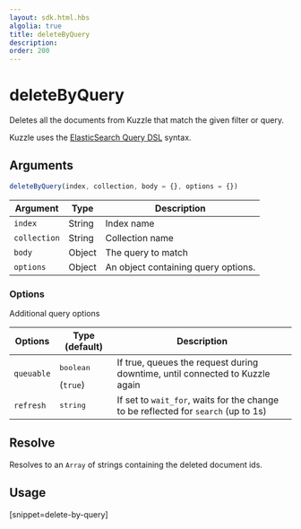 ```yaml
---
layout: sdk.html.hbs
algolia: true
title: deleteByQuery
description:
order: 200
---
```


# deleteByQuery

Deletes all the documents from Kuzzle that match the given filter or query.

Kuzzle uses the [ElasticSearch Query DSL](https://www.elastic.co/guide/en/elasticsearch/reference/5.x/query-dsl.html) syntax.

## Arguments

```javascript
deleteByQuery(index, collection, body = {}, options = {})
```

| Argument | Type | Description |
| --- | --- | --- |
| `index` | String | Index name |
| `collection` | String | Collection name |
| `body` | Object | The query to match |
| `options` | Object | An object containing query options. |

### Options

Additional query options

| Options | Type (default) | Description |
| --- | --- | --- |
| `queuable` | <pre>boolean</pre> (`true`) | If true, queues the request during downtime, until connected to Kuzzle again |
| `refresh` | <pre>string</pre> | If set to `wait_for`, waits for the change to be reflected for `search` (up to 1s) |

## Resolve

Resolves to an `Array` of strings containing the deleted document ids.

## Usage

[snippet=delete-by-query]
